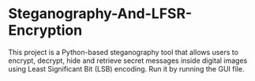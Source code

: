 # Steganography-And-LFSR-Encryption
This project is a Python-based steganography tool that allows users to encrypt, decrypt, hide and retrieve secret messages inside digital images using Least Significant Bit (LSB) encoding. Run it by running the GUI file.
